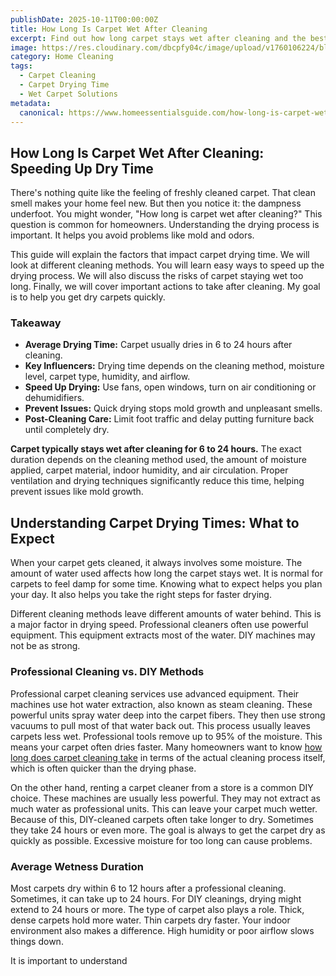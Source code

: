 ```yaml
---
publishDate: 2025-10-11T00:00:00Z
title: How Long Is Carpet Wet After Cleaning
excerpt: Find out how long carpet stays wet after cleaning and the best ways to speed up drying for a fresh, dry home.
image: https://res.cloudinary.com/dbcpfy04c/image/upload/v1760106224/blog_image_1760106223_mugdhi.webp
category: Home Cleaning
tags:
  - Carpet Cleaning
  - Carpet Drying Time
  - Wet Carpet Solutions
metadata:
  canonical: https://www.homeessentialsguide.com/how-long-is-carpet-wet-after-cleaning
---
```


## How Long Is Carpet Wet After Cleaning: Speeding Up Dry Time

There's nothing quite like the feeling of freshly cleaned carpet. That clean smell makes your home feel new. But then you notice it: the dampness underfoot. You might wonder, "How long is carpet wet after cleaning?" This question is common for homeowners. Understanding the drying process is important. It helps you avoid problems like mold and odors.

This guide will explain the factors that impact carpet drying time. We will look at different cleaning methods. You will learn easy ways to speed up the drying process. We will also discuss the risks of carpet staying wet too long. Finally, we will cover important actions to take after cleaning. My goal is to help you get dry carpets quickly.

### Takeaway

*   **Average Drying Time:** Carpet usually dries in 6 to 24 hours after cleaning.
*   **Key Influencers:** Drying time depends on the cleaning method, moisture level, carpet type, humidity, and airflow.
*   **Speed Up Drying:** Use fans, open windows, turn on air conditioning or dehumidifiers.
*   **Prevent Issues:** Quick drying stops mold growth and unpleasant smells.
*   **Post-Cleaning Care:** Limit foot traffic and delay putting furniture back until completely dry.

**Carpet typically stays wet after cleaning for 6 to 24 hours.** The exact duration depends on the cleaning method used, the amount of moisture applied, carpet material, indoor humidity, and air circulation. Proper ventilation and drying techniques significantly reduce this time, helping prevent issues like mold growth.

## Understanding Carpet Drying Times: What to Expect

When your carpet gets cleaned, it always involves some moisture. The amount of water used affects how long the carpet stays wet. It is normal for carpets to feel damp for some time. Knowing what to expect helps you plan your day. It also helps you take the right steps for faster drying.

Different cleaning methods leave different amounts of water behind. This is a major factor in drying speed. Professional cleaners often use powerful equipment. This equipment extracts most of the water. DIY machines may not be as strong.

### Professional Cleaning vs. DIY Methods

Professional carpet cleaning services use advanced equipment. Their machines use hot water extraction, also known as steam cleaning. These powerful units spray water deep into the carpet fibers. They then use strong vacuums to pull most of that water back out. This process usually leaves carpets less wet. Professional tools remove up to 95% of the moisture. This means your carpet often dries faster. Many homeowners want to know [how long does carpet cleaning take](https://homeessentialsguide.com/how-long-does-carpet-cleaning-take) in terms of the actual cleaning process itself, which is often quicker than the drying phase.

On the other hand, renting a carpet cleaner from a store is a common DIY choice. These machines are usually less powerful. They may not extract as much water as professional units. This can leave your carpet much wetter. Because of this, DIY-cleaned carpets often take longer to dry. Sometimes they take 24 hours or even more. The goal is always to get the carpet dry as quickly as possible. Excessive moisture for too long can cause problems.

### Average Wetness Duration

Most carpets dry within 6 to 12 hours after a professional cleaning. Sometimes, it can take up to 24 hours. For DIY cleanings, drying might extend to 24 hours or more. The type of carpet also plays a role. Thick, dense carpets hold more water. Thin carpets dry faster. Your indoor environment also makes a difference. High humidity or poor airflow slows things down.

It is important to understand